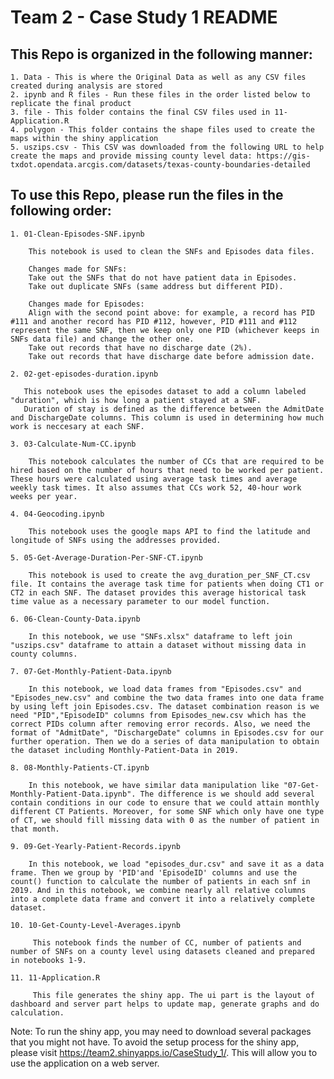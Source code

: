 # Team 2 - Case Study 1 README

## This Repo is organized in the following manner: 

    1. Data - This is where the Original Data as well as any CSV files created during analysis are stored
    2. ipynb and R files - Run these files in the order listed below to replicate the final product
    3. file - This folder contains the final CSV files used in 11-Application.R
    4. polygon - This folder contains the shape files used to create the maps within the shiny application
    5. uszips.csv - This CSV was downloaded from the following URL to help create the maps and provide missing county level data: https://gis-txdot.opendata.arcgis.com/datasets/texas-county-boundaries-detailed

## To use this Repo, please run the files in the following order:

    1. 01-Clean-Episodes-SNF.ipynb
    
        This notebook is used to clean the SNFs and Episodes data files.
        
        Changes made for SNFs:
        Take out the SNFs that do not have patient data in Episodes.
        Take out duplicate SNFs (same address but different PID).
        
        Changes made for Episodes:
        Align with the second point above: for example, a record has PID #111 and another record has PID #112, however, PID #111 and #112 represent the same SNF, then we keep only one PID (whichever keeps in SNFs data file) and change the other one.
        Take out records that have no discharge date (2%).
        Take out records that have discharge date before admission date.

    2. 02-get-episodes-duration.ipynb
    
       This notebook uses the episodes dataset to add a column labeled "duration", which is how long a patient stayed at a SNF. 
       Duration of stay is defined as the difference between the AdmitDate and DischargeDate columns. This column is used in determining how much work is neccesary at each SNF. 

    3. 03-Calculate-Num-CC.ipynb
    
        This notebook calculates the number of CCs that are required to be hired based on the number of hours that need to be worked per patient. These hours were calculated using average task times and average weekly task times. It also assumes that CCs work 52, 40-hour work weeks per year. 

    4. 04-Geocoding.ipynb
    
        This notebook uses the google maps API to find the latitude and longitude of SNFs using the addresses provided. 

    5. 05-Get-Average-Duration-Per-SNF-CT.ipynb
    
        This notebook is used to create the avg_duration_per_SNF_CT.csv file. It contains the average task time for patients when doing CT1 or CT2 in each SNF. The dataset provides this average historical task time value as a necessary parameter to our model function.

    6. 06-Clean-County-Data.ipynb

        In this notebook, we use "SNFs.xlsx" dataframe to left join "uszips.csv" dataframe to attain a dataset without missing data in county columns.

    7. 07-Get-Monthly-Patient-Data.ipynb 
    
        In this notebook, we load data frames from "Episodes.csv" and "Episodes_new.csv" and combine the two data frames into one data frame by using left join Episodes.csv. The dataset combination reason is we need "PID","EpisodeID" columns from Episodes_new.csv which has the correct PIDs column after removing error records. Also, we need the format of "AdmitDate", "DischargeDate" columns in Episodes.csv for our further operation. Then we do a series of data manipulation to obtain the dataset including Monthly-Patient-Data in 2019.
       
    8. 08-Monthly-Patients-CT.ipynb 
    
        In this notebook, we have similar data manipulation like "07-Get-Monthly-Patient-Data.ipynb". The difference is we should add several contain conditions in our code to ensure that we could attain monthly different CT Patients. Moreover, for some SNF which only have one type of CT, we should fill missing data with 0 as the number of patient in that month.
  
    9. 09-Get-Yearly-Patient-Records.ipynb 
    
        In this notebook, we load "episodes_dur.csv" and save it as a data frame. Then we group by 'PID'and 'EpisodeID' columns and use the count() function to calculate the number of patients in each snf in 2019. And in this notebook, we combine nearly all relative columns into a complete data frame and convert it into a relatively complete dataset.

    10. 10-Get-County-Level-Averages.ipynb 
    
         This notebook finds the number of CC, number of patients and number of SNFs on a county level using datasets cleaned and prepared in notebooks 1-9. 
    
    11. 11-Application.R
    
         This file generates the shiny app. The ui part is the layout of dashboard and server part helps to update map, generate graphs and do calculation.
        
Note: To run the shiny app, you may need to download several packages that you might not have. To avoid the setup process for the shiny app, please visit https://team2.shinyapps.io/CaseStudy_1/. This will allow you to use the application on a web server. 
